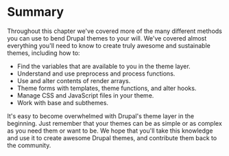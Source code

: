 # Summary

Throughout this chapter we've covered more of the many different methods you can use to bend Drupal themes to your will. We've covered almost everything you'll need to know to create truly awesome and sustainable themes, including how to:

- Find the variables that are available to you in the theme layer.
- Understand and use preprocess and process functions.
- Use and alter contents of render arrays.
- Theme forms with templates, theme functions, and alter hooks.
- Manage CSS and JavaScript files in your theme.
- Work with base and subthemes.

It's easy to become overwhelmed with Drupal's theme layer in the beginning. Just remember that your themes can be as simple or as complex as you need them or want to be. We hope that you'll take this knowledge and use it to create awesome Drupal themes, and contribute them back to the community.
